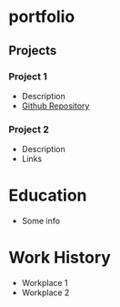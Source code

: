 # portfolio

## Projects
### Project 1
- Description
- [Github Repository](https://github.com/ChipovaMarieta/GitProjectFinal)

### Project 2
- Description
- Links

# Education
- Some info

# Work History
- Workplace 1
- Workplace 2
